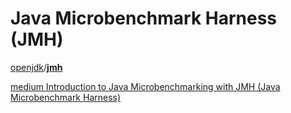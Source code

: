 # Java Microbenchmark Harness (JMH)



[openjdk](https://github.com/openjdk)/**[jmh](https://github.com/openjdk/jmh)** 

[medium Introduction to Java Microbenchmarking with JMH (Java Microbenchmark Harness)](https://medium.com/@AlexanderObregon/introduction-to-java-microbenchmarking-with-jmh-java-microbenchmark-harness-55af74b2fd38)